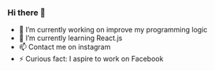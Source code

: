 ### Hi there 👋

- 🔭 I’m currently working on improve my programming logic
- 🌱 I’m currently learning React.js
- 📫 Contact me on instagram
- ⚡ Curious fact: I aspire to work on Facebook

<!--
**zRaidev/zRaidev** is a ✨ _special_ ✨ repository because its `README.md` (this file) appears on your GitHub profile.

Here are some ideas to get you started:

- 🔭 I’m currently working on ...
- 🌱 I’m currently learning ...
- 👯 I’m looking to collaborate on ...
- 🤔 I’m looking for help with ...
- 💬 Ask me about ...
- 📫 How to reach me: ...
- 😄 Pronouns: ...
- ⚡ Fun fact: ...
-->
